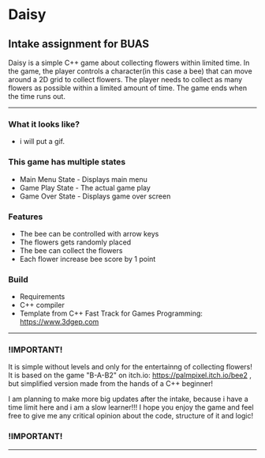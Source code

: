 # Daisy 
## Intake assignment for BUAS
Daisy is a simple C++ game about collecting flowers within limited time. In the game, the player controls a character(in this case a bee) that can move around a 2D grid to collect flowers. The player needs to collect as many flowers as possible within a limited amount of time. The game ends when the time runs out.

---

### What it looks like?
- i will put a gif. 

### This game has multiple states

- Main Menu State - Displays main menu
- Game Play State - The actual game play
- Game Over State - Displays game over screen


### Features

- The bee can be controlled with arrow keys
- The flowers gets randomly placed
- The bee can collect the flowers
- Each flower increase bee score by 1 point

### Build

- Requirements
 - C++ compiler 
 - Template from C++ Fast Track for Games Programming: https://www.3dgep.com

---

### !IMPORTANT!
It is simple without levels and only for the entertainng of collecting flowers!
 It is based on the game "B-A-B2" on itch.io: https://palmpixel.itch.io/bee2 , but simplified version made from the hands of a C++ beginner!

 I am planning to make more  big updates after the intake, because i have a time limit here and i am a slow learner!!!
I hope you enjoy the game and feel free to give me any critical opinion about the code, structure of it and logic!
### !IMPORTANT!

--- 
 
